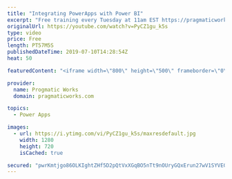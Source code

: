 ```yaml
---
title: "Integrating PowerApps with Power BI"
excerpt: "Free training every Tuesday at 11am EST https://pragmaticworks.com/resources/free-webinars/  Do you want to learn how to integrate PowerApps with Power BI?  In this demo-heavy presentation, you'll see how to integrate PowerApps applications into Power BI reports making your reports actionable.  Free"
originalUrl: https://youtube.com/watch?v=PyCZ1gu_k5s
type: video
price: Free
length: PT57M5S
publishedDateTime: 2019-07-10T14:28:54Z
heat: 50

featuredContent: "<iframe width=\"800\" height=\"500\" frameborder=\"0\" src=\"https://www.youtube.com/embed/PyCZ1gu_k5s\" allow=\"accelerometer; autoplay; encrypted-media; gyroscope; picture-in-picture\" allowfullscreen></iframe>"

provider:
  name: Progmatic Works
  domain: pragmaticworks.com

topics:
  - Power Apps

images:
  - url: https://i.ytimg.com/vi/PyCZ1gu_k5s/maxresdefault.jpg
    width: 1280
    height: 720
    isCached: true

secured: "pwrKmtjgo86OLKIghtZHf5D2pQtVxXGqBO5nTt9nOUryGQxErun27wV1SYVEGJZTtlcXr22ddlXzfjJzYrS3u58+GIMkhUJ1/ct+nJAtENshlDnFXHJxC6Wa/XB9cwyyeG0mkj7q+ra79WzNkm4aGFm3ooNwrt35BzUEnx52u4qvR5YACOXSQ1LLtYJS0OuFoMZ9sF5VaMyuX/4JrC9UUoEAYDCOYWsq/AYDGV33dDHO9nW2xtYPH8It/9Bg7hJhoNaOaND+ghiEeX9K9GuNYg1pXMsfOmsIK9fxNQORZFt9ePiJR9I6NUxQxaqY/nl7joKtNnGw/QFN9UyiLkhPbl6fRAJdAaLLPPbaXHmjlkAED+fv8dQBOghSIILlPIV1Gh+MMss4F+pVXTJ3HNXN0jKoekTslxvjLxUV/NzAsi4=;7uhjjCz+S1DJEef0v1xZdg=="
---
```


